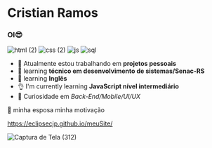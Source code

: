 # Cristian Ramos 
### OI😎

![html (2)](https://user-images.githubusercontent.com/58758617/127754793-81388743-c646-4cb0-8562-7c3cb6719895.png)
![css (2)](https://user-images.githubusercontent.com/58758617/127754898-eaf090ee-9824-45c4-ade8-09d367308d39.png)
![js](https://user-images.githubusercontent.com/58758617/127754904-e1864d30-878a-45fc-9f39-1664e6484dde.png)
![sql](https://user-images.githubusercontent.com/58758617/186045146-041f22b0-9b96-4b79-987d-5172979345f4.png)

- 🔭 Atualmente estou trabalhando em **projetos pessoais**
- 🌱 learning **técnico em desenvolvimento de sistemas/Senac-RS**
- 🌱 learning **Inglês**
- 👌 I'm currently learning **JavaScript nível intermediário**
- 🤔 Curiosidade em *Back-End/Mobile/UI/UX*

💏 minha esposa minha motivação

https://eclipsecjp.github.io/meuSite/

![Captura de Tela (312)](https://user-images.githubusercontent.com/58758617/143151921-057d13ab-3fb7-4bd3-8e24-53e516f6b6d9.png)


 



